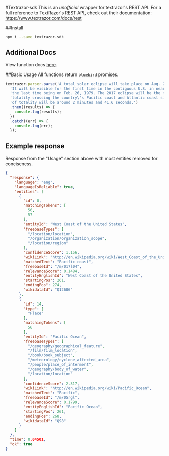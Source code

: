 
#Textrazor-sdk
This is an *unofficial* wrapper for textrazor's REST API.  For a full reference to TextRazor's REST API, check out their documentation: https://www.textrazor.com/docs/rest

##Install
```bash
npm i --save textrazor-sdk

```

## Additional Docs
View function docs [here](/docs).

##Basic Usage
All functions return `bluebird` promises.

```js
textrazor.parser.parse('A total solar eclipse will take place on Aug. 21, 2017. ' +
  'It will be visible for the first time in the contiguous U.S. in nearly four decades, ' +
  'the last time being on Feb. 26, 1979. The 2017 eclipse will be the first with a path of ' +
  'totality crossing the country\'s Pacific coast and Atlantic coast since 1918. The maximum duration ' +
  'of totality will be around 2 minutes and 41.6 seconds.')
  .then((results) => {
    console.log(results);
  })
  .catch((err) => {
    console.log(err);
  });
```

## Example response
Response from the "Usage" section above with most entities removed for conciseness. 
```json
{
  "response": {
    "language": "eng",
    "languageIsReliable": true,
    "entities": [
      {
        "id": 0,
        "matchingTokens": [
          56,
          57
        ],
        "entityId": "West Coast of the United States",
        "freebaseTypes": [
          "/location/location",
          "/organization/organization_scope",
          "/location/region"
        ],
        "confidenceScore": 1.156,
        "wikiLink": "http://en.wikipedia.org/wiki/West_Coast_of_the_United_States",
        "matchedText": "Pacific coast",
        "freebaseId": "/m/017l04",
        "relevanceScore": 0.1484,
        "entityEnglishId": "West Coast of the United States",
        "startingPos": 261,
        "endingPos": 274,
        "wikidataId": "Q12606"
      },
      {
        "id": 14,
        "type": [
          "Place"
        ],
        "matchingTokens": [
          56
        ],
        "entityId": "Pacific Ocean",
        "freebaseTypes": [
          "/geography/geographical_feature",
          "/film/film_location",
          "/book/book_subject",
          "/meteorology/cyclone_affected_area",
          "/people/place_of_interment",
          "/geography/body_of_water",
          "/location/location"
        ],
        "confidenceScore": 2.317,
        "wikiLink": "http://en.wikipedia.org/wiki/Pacific_Ocean",
        "matchedText": "Pacific",
        "freebaseId": "/m/05rgl",
        "relevanceScore": 0.1799,
        "entityEnglishId": "Pacific Ocean",
        "startingPos": 261,
        "endingPos": 268,
        "wikidataId": "Q98"
      }
    ]
  },
  "time": 0.04501,
  "ok": true
}
```
